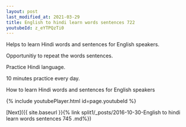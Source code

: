 ```yaml
---
layout: post
last_modified_at: 2021-03-29
title: English to hindi learn words sentences 722 
youtubeId: z_eYTPQzTi0
---
```

 
 
Helps to learn Hindi words and sentences for English speakers.

Opportunitiy to repeat the words sentences. 

Practice Hindi language. 
 
10 minutes practice every day. 
 
How to learn Hindi words and sentences for English speakers 
 
{% include youtubePlayer.html id=page.youtubeId %}
 
 
[Next]({{ site.baseurl }}{% link  split1/_posts/2016-10-30-English to hindi learn words sentences 745 .md%})
 
